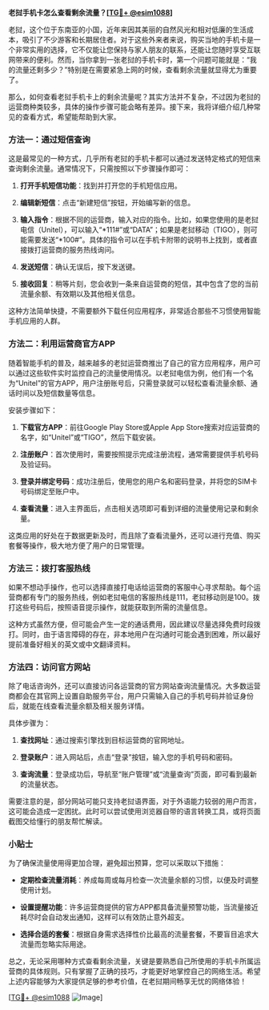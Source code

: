 **老挝手机卡怎么查看剩余流量？[[TG💪+ @esim1088](https://t.me/s/esim1088)]**

老挝，这个位于东南亚的小国，近年来因其美丽的自然风光和相对低廉的生活成本，吸引了不少游客和长期居住者。对于这些外来者来说，购买当地的手机卡是一个非常实用的选择，它不仅能让您保持与家人朋友的联系，还能让您随时享受互联网带来的便利。然而，当你拿到一张老挝的手机卡时，第一个问题可能就是：“我的流量还剩多少？”特别是在需要紧急上网的时候，查看剩余流量就显得尤为重要了。

那么，如何查看老挝手机卡上的剩余流量呢？其实方法并不复杂，不过因为老挝的运营商种类较多，具体的操作步骤可能会略有差异。接下来，我将详细介绍几种常见的查看方式，希望能帮助到大家。

### 方法一：通过短信查询

这是最常见的一种方式，几乎所有老挝的手机卡都可以通过发送特定格式的短信来查询剩余流量。通常情况下，只需按照以下步骤操作即可：

1. **打开手机短信功能**：找到并打开您的手机短信应用。
   
2. **编辑新短信**：点击“新建短信”按钮，开始编写新的信息。
   
3. **输入指令**：根据不同的运营商，输入对应的指令。比如，如果您使用的是老挝电信（Unitel），可以输入“*111#”或“DATA”；如果是老挝移动（TIGO），则可能需要发送“*100#”。具体的指令可以在手机卡附带的说明书上找到，或者直接拨打运营商的服务热线询问。

4. **发送短信**：确认无误后，按下发送键。
   
5. **接收回复**：稍等片刻，您会收到一条来自运营商的短信，其中包含了您的当前流量余额、有效期以及其他相关信息。

这种方法简单快捷，不需要额外下载任何应用程序，非常适合那些不习惯使用智能手机应用的人群。

### 方法二：利用运营商官方APP

随着智能手机的普及，越来越多的老挝运营商推出了自己的官方应用程序，用户可以通过这些软件实时监控自己的流量使用情况。以老挝电信为例，他们有一个名为“Unitel”的官方APP，用户注册账号后，只需登录就可以轻松查看流量余额、通话时间以及短信数量等信息。

安装步骤如下：

1. **下载官方APP**：前往Google Play Store或Apple App Store搜索对应运营商的名字，如“Unitel”或“TIGO”，然后下载安装。
   
2. **注册账户**：首次使用时，需要按照提示完成注册流程，通常需要提供手机号码及验证码。
   
3. **登录并绑定号码**：成功注册后，使用您的用户名和密码登录，并将您的SIM卡号码绑定至账户中。
   
4. **查看流量**：进入主界面后，点击相关选项即可看到详细的流量使用记录和剩余量。

这类应用的好处在于数据更新及时，而且除了查看流量外，还可以进行充值、购买套餐等操作，极大地方便了用户的日常管理。

### 方法三：拨打客服热线

如果不想动手操作，也可以选择直接打电话给运营商的客服中心寻求帮助。每个运营商都有专门的服务热线，例如老挝电信的客服热线是111，老挝移动则是100。拨打这些号码后，按照语音提示操作，就能获取到所需的流量信息。

这种方式虽然方便，但可能会产生一定的通话费用，因此建议尽量选择免费时段拨打。同时，由于语言障碍的存在，非本地用户在沟通时可能会遇到困难，所以最好提前准备好相关的英文或中文翻译资料。

### 方法四：访问官方网站

除了电话咨询外，还可以直接访问各运营商的官方网站查询流量情况。大多数运营商都会在其官网上设置自助服务平台，用户只需输入自己的手机号码并验证身份后，就能在线查看流量余额及相关服务详情。

具体步骤为：

1. **查找网址**：通过搜索引擎找到目标运营商的官网地址。
   
2. **登录账户**：进入网站后，点击“登录”按钮，输入您的手机号码和密码。
   
3. **查询流量**：登录成功后，导航至“账户管理”或“流量查询”页面，即可看到最新的流量状态。

需要注意的是，部分网站可能只支持老挝语界面，对于外语能力较弱的用户而言，这可能会造成一定困扰。此时可以尝试使用浏览器自带的语言转换工具，或将页面截图交给懂行的朋友帮忙解读。

### 小贴士

为了确保流量使用得更加合理，避免超出预算，您可以采取以下措施：

- **定期检查流量消耗**：养成每周或每月检查一次流量余额的习惯，以便及时调整使用计划。
  
- **设置提醒功能**：许多运营商提供的官方APP都具备流量预警功能，当流量接近耗尽时会自动发出通知，这样可以有效防止意外超支。
  
- **选择合适的套餐**：根据自身需求选择性价比最高的流量套餐，不要盲目追求大流量而忽略实际用途。

总之，无论采用哪种方式查看剩余流量，关键是要熟悉自己所使用的手机卡所属运营商的具体规则。只有掌握了正确的技巧，才能更好地掌控自己的网络生活。希望上述内容能够为大家提供足够的参考价值，在老挝期间畅享无忧的网络体验！

[[TG💪+ @esim1088](https://t.me/s/esim1088) ![Image](https://i.postimg.cc/4NQfJmqS/Snipaste-2025-05-13-00-14-12.png)]